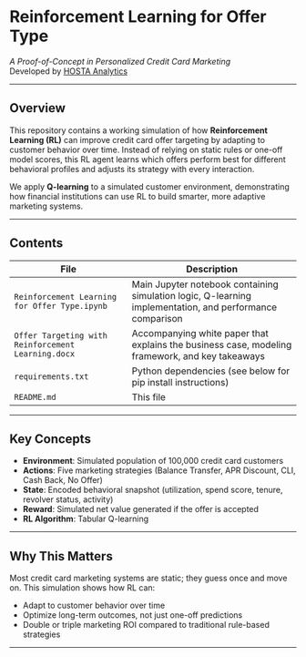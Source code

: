# Reinforcement Learning for Offer Type  
*A Proof-of-Concept in Personalized Credit Card Marketing*  
Developed by [HOSTA Analytics](https://hosta-analytics.com)

---

## Overview

This repository contains a working simulation of how **Reinforcement Learning (RL)** can improve credit card offer targeting by adapting to customer behavior over time. Instead of relying on static rules or one-off model scores, this RL agent learns which offers perform best for different behavioral profiles and adjusts its strategy with every interaction.

We apply **Q-learning** to a simulated customer environment, demonstrating how financial institutions can use RL to build smarter, more adaptive marketing systems.

---

## Contents

| File | Description |
|------|-------------|
| `Reinforcement Learning for Offer Type.ipynb` | Main Jupyter notebook containing simulation logic, Q-learning implementation, and performance comparison |
| `Offer Targeting with Reinforcement Learning.docx` | Accompanying white paper that explains the business case, modeling framework, and key takeaways |
| `requirements.txt` | Python dependencies (see below for pip install instructions) |
| `README.md` | This file |

---

## Key Concepts

- **Environment**: Simulated population of 100,000 credit card customers
- **Actions**: Five marketing strategies (Balance Transfer, APR Discount, CLI, Cash Back, No Offer)
- **State**: Encoded behavioral snapshot (utilization, spend score, tenure, revolver status, activity)
- **Reward**: Simulated net value generated if the offer is accepted
- **RL Algorithm**: Tabular Q-learning

---

## Why This Matters

Most credit card marketing systems are static; they guess once and move on. This simulation shows how RL can:
- Adapt to customer behavior over time
- Optimize long-term outcomes, not just one-off predictions
- Double or triple marketing ROI compared to traditional rule-based strategies

---
